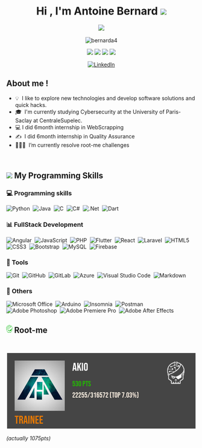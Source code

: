 <h1 align="center">Hi , I'm Antoine Bernard <img src="https://media.giphy.com/media/hvRJCLFzcasrR4ia7z/giphy.gif" width="35"></h1>
<p align="center">
  <a href="https://github.com/DenverCoder1/readme-typing-svg"><img src="https://readme-typing-svg.herokuapp.com?lines=Welcome+to+my+GitHub+Profile;I'm+a+Computer+Science+Student;I'm+a+Cybersecurity+Student;I+do+CTFs+and+Challenges+on+root-me&center=true&width=500&height=50"></a>
</p>

<p align="center">
  <img src="https://komarev.com/ghpvc/?username=bernarda4&color=blue" alt="bernarda4" />
</p>

<p align="center">
  <img src="https://img.shields.io/badge/Age-23-brightgreen?style=flat" />
  <img src="https://img.shields.io/badge/Focus-Cybersecurity-brightgreen?style=flat" />
  <img src="https://img.shields.io/badge/Lives-France-success?style=flat" />
  <img src="https://img.shields.io/badge/Languages-French%20%26%20English-brightgreen?style=flat" />
</p>

<div align="center">
    <a href="https://www.linkedin.com/in/antoine-bernard5" target="_blank">
        <img src="https://img.shields.io/badge/LinkedIn-%230077B5.svg?&style=flat-square&logo=linkedin&logoColor=white" alt="LinkedIn">
    </a>
</div>

## About me !
- 💡 &nbsp;I like to explore new technologies and develop software solutions and quick hacks.
- 🎓 &nbsp;I'm currently studying Cybersecurity at the University of Paris-Saclay at CentraleSupelec.
- :computer: I did 6month internship in WebScrapping
- ✍️ &nbsp;I did 6month internship in Quality Assurance
- 👨🏽‍💻 &nbsp;I’m currently resolve root-me challenges

</br>

## <img src = "https://media2.giphy.com/media/QssGEmpkyEOhBCb7e1/giphy.gif?cid=ecf05e47a0n3gi1bfqntqmob8g9aid1oyj2wr3ds3mg700bl&rid=giphy.gif" width = 18px> My Programming Skills

### :computer: Programming skills

![Python](https://img.shields.io/badge/-Python-3670A0?style=flat-square&logo=python&logoColor=ffdd54)&nbsp;
![Java](https://img.shields.io/badge/-Java-%23ED8B00.svg?style=flat-square&logo=java&logoColor=white)&nbsp;
![C](https://img.shields.io/badge/C-%2300599C.svg?style=flat-square&logo=c&logoColor=white)&nbsp;
![C#](https://img.shields.io/badge/C%23-%23239120.svg?style=flat-square&logo=c-sharp&logoColor=white)&nbsp;
![.Net](https://img.shields.io/badge/.NET-5C2D91?style=flat-square&logo=.net&logoColor=white)&nbsp;
![Dart](https://img.shields.io/badge/Dart-%230175C2.svg?style=flat-square&logo=dart&logoColor=white)&nbsp;

### :bar_chart: FullStack Development

![Angular](https://img.shields.io/badge/Angular-%23DD0031.svg?style=flat-square&logo=angular&logoColor=white)&nbsp;
![JavaScript](https://img.shields.io/badge/Javascript-%23323330.svg?style=flat-square&logo=javascript&logoColor=%23F7DF1E)&nbsp;
![PHP](https://img.shields.io/badge/php-%23777BB4.svg?style=flat-square&logo=php&logoColor=white)&nbsp;
![Flutter](https://img.shields.io/badge/Flutter-%2302569B.svg?style=flat-squaree&logo=Flutter&logoColor=white)&nbsp;
![React](https://img.shields.io/badge/react-%2320232a.svg?style=flat-square&logo=react&logoColor=%2361DAFB)&nbsp;
![Laravel](https://img.shields.io/badge/laravel-%23FF2D20.svg?style=flat-square&logo=laravel&logoColor=white)&nbsp;
![HTML5](https://img.shields.io/badge/html5-%23E34F26.svg?style=flat-square&logo=html5&logoColor=white)&nbsp;
![CSS3](https://img.shields.io/badge/css3-%231572B6.svg?style=flat-square&logo=css3&logoColor=white)&nbsp;
![Bootstrap](https://img.shields.io/badge/Bootstrap-%23563D7C.svg?style=flat-square&logo=bootstrap&logoColor=white)&nbsp;
![MySQL](https://img.shields.io/badge/mysql-%2300f.svg?style=flat-square&logo=mysql&logoColor=white)&nbsp;
![Firebase](https://img.shields.io/badge/firebase-%23039BE5.svg?style=flat-square&logo=firebase)&nbsp;

### :hammer: Tools

![Git](https://img.shields.io/badge/git-%23F05033.svg?style=flat-square&logo=git&logoColor=white)&nbsp;
![GitHub](https://img.shields.io/badge/github-%23121011.svg?style=flat-square&logo=github&logoColor=white)&nbsp;
![GitLab](https://img.shields.io/badge/gitlab-%23181717.svg?style=flat-square&logo=gitlab&logoColor=white)&nbsp;
![Azure](https://img.shields.io/badge/azure-%230072C6.svg?style=flat-square&logo=microsoftazure&logoColor=white)&nbsp;
![Visual Studio Code](https://img.shields.io/badge/Visual%20Studio%20Code-0078d7.svg?style=flat-square&logo=visual-studio-code&logoColor=white)&nbsp;
![Markdown](https://img.shields.io/badge/markdown-%23000000.svg?style=flat-square&logo=markdown&logoColor=white)&nbsp;

### :memo: Others

![Microsoft Office](https://img.shields.io/badge/Microsoft_Office-D83B01?style=flat-square&logo=microsoft-office&logoColor=white)&nbsp;
![Arduino](https://img.shields.io/badge/-Arduino-00979D?style=flat-square&logo=Arduino&logoColor=white)&nbsp;
![Insomnia](https://img.shields.io/badge/Insomnia-black?style=flat-square&logo=insomnia&logoColor=5849BE)&nbsp;
![Postman](https://img.shields.io/badge/Postman-FF6C37?style=flat-square&logo=postman&logoColor=white)&nbsp;
![Adobe Photoshop](https://img.shields.io/badge/adobe%20photoshop-%2331A8FF.svg?style=flat-square&logo=adobe%20photoshop&logoColor=white)&nbsp;
![Adobe Premiere Pro](https://img.shields.io/badge/Adobe%20Premiere%20Pro-9999FF.svg?style=flat-square&logo=Adobe%20Premiere%20Pro&logoColor=white)&nbsp;
![Adobe After Effects](https://img.shields.io/badge/Adobe%20After%20Effects-9999FF.svg?style=flat-square&logo=Adobe%20After%20Effects&logoColor=white)&nbsp;

## <img src = "assets/root.png" width = 16px> Root-me

</br>

<p align="center">
  <img src="assets/static_badge_dark.png" alt="rootMeScore" />
</p>

*(actually 1075pts)*
